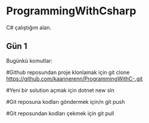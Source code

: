 # ProgrammingWithCsharp
C# çalıştığım alan.

## Gün 1

Bugünkü komutlar:

#Github reposundan proje klonlamak için git clone https://github.com/kaannerenn/ProgrammingWithC-.git

#Yeni bir solution açmak için 
dotnet new sln

#Git reposuna kodları göndermek için/n
git push

#Git reposundan kodları çekmek için
git pull


	
